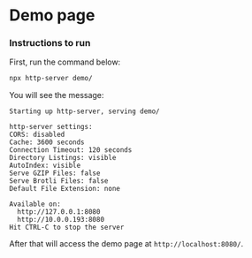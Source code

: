 # Demo page

### Instructions to run

First, run the command below:
```sh
npx http-server demo/
```

You will see the message:

````text
Starting up http-server, serving demo/

http-server settings: 
CORS: disabled
Cache: 3600 seconds
Connection Timeout: 120 seconds
Directory Listings: visible
AutoIndex: visible
Serve GZIP Files: false
Serve Brotli Files: false
Default File Extension: none

Available on:
  http://127.0.0.1:8080
  http://10.0.0.193:8080
Hit CTRL-C to stop the server
````

After that will access the demo page at `http://localhost:8080/`.